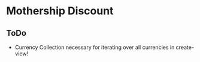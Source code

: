 # Mothership Discount

## ToDo

* Currency Collection necessary for iterating over all currencies in create-view!